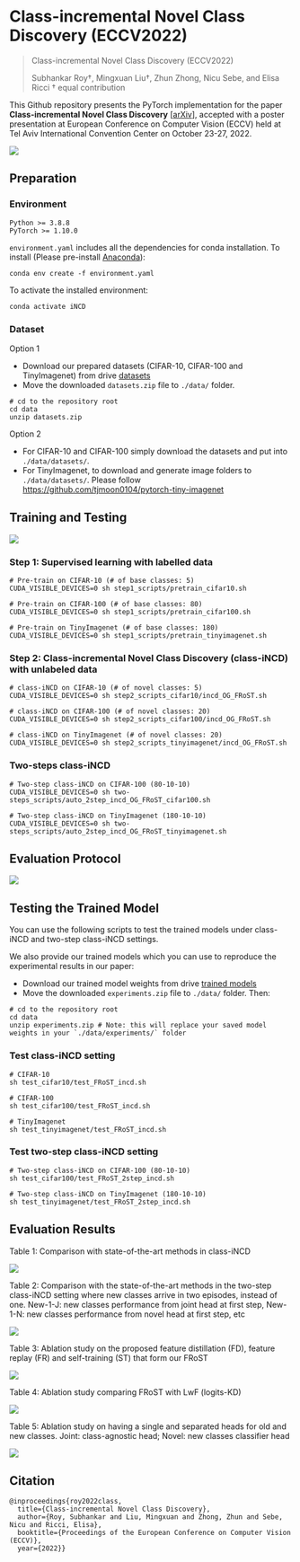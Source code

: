 # Class-incremental Novel Class Discovery (ECCV2022)
> Class-incremental Novel Class Discovery (ECCV2022)
>
> Subhankar Roy†, Mingxuan Liu†, Zhun Zhong, Nicu Sebe, and Elisa Ricci
> † equal contribution

This Github repository presents the PyTorch implementation for the paper **Class-incremental Novel Class Discovery** \[[arXiv](https://arxiv.org/abs/2207.08605)\], accepted with a poster presentation at European Conference on Computer Vision (ECCV) held at Tel Aviv International Convention Center on October 23-27, 2022.

![](figures/framework.png)


## Preparation
### Environment
```shell
Python >= 3.8.8
PyTorch >= 1.10.0 
```

`environment.yaml` includes all the dependencies for conda installation. To install (Please pre-install [Anaconda](https://www.anaconda.com/)):
```shell
conda env create -f environment.yaml
```
To activate the installed environment:
```shell
conda activate iNCD
```

### Dataset
Option 1
- Download our prepared datasets (CIFAR-10, CIFAR-100 and TinyImagenet) from drive [datasets](https://drive.google.com/file/d/1o73ehAii6AJpJQ5tMwfywE2JBiFC3Bv7/view?usp=sharing)
- Move the downloaded `datasets.zip` file to `./data/` folder.
```shell
# cd to the repository root
cd data
unzip datasets.zip
```

Option 2
- For CIFAR-10 and CIFAR-100 simply download the datasets and put into `./data/datasets/`.
- For TinyImagenet, to download and generate image folders to `./data/datasets/`. Please follow https://github.com/tjmoon0104/pytorch-tiny-imagenet

## Training and Testing
![](figures/setting.png)

### Step 1: Supervised learning with labelled data
```shell
# Pre-train on CIFAR-10 (# of base classes: 5)
CUDA_VISIBLE_DEVICES=0 sh step1_scripts/pretrain_cifar10.sh

# Pre-train on CIFAR-100 (# of base classes: 80)
CUDA_VISIBLE_DEVICES=0 sh step1_scripts/pretrain_cifar100.sh

# Pre-train on TinyImagenet (# of base classes: 180)
CUDA_VISIBLE_DEVICES=0 sh step1_scripts/pretrain_tinyimagenet.sh
```

### Step 2: Class-incremental Novel Class Discovery (class-iNCD) with unlabeled data
```shell
# class-iNCD on CIFAR-10 (# of novel classes: 5)
CUDA_VISIBLE_DEVICES=0 sh step2_scripts_cifar10/incd_OG_FRoST.sh

# class-iNCD on CIFAR-100 (# of novel classes: 20)
CUDA_VISIBLE_DEVICES=0 sh step2_scripts_cifar100/incd_OG_FRoST.sh

# class-iNCD on TinyImagenet (# of novel classes: 20)
CUDA_VISIBLE_DEVICES=0 sh step2_scripts_tinyimagenet/incd_OG_FRoST.sh
```

### Two-steps class-iNCD
```shell
# Two-step class-iNCD on CIFAR-100 (80-10-10)
CUDA_VISIBLE_DEVICES=0 sh two-steps_scripts/auto_2step_incd_OG_FRoST_cifar100.sh

# Two-step class-iNCD on TinyImagenet (180-10-10)
CUDA_VISIBLE_DEVICES=0 sh two-steps_scripts/auto_2step_incd_OG_FRoST_tinyimagenet.sh
```

## Evaluation Protocol
![](figures/evalutation.png)

## Testing the Trained Model
You can use the following scripts to test the trained models under class-iNCD and two-step class-iNCD settings.

We also provide our trained models which you can use to reproduce the experimental results in our paper:
- Download our trained model weights from drive [trained models](https://drive.google.com/file/d/1R6EB2biQj5iBPYZwC7dAzoy-qMJ-Naz6/view?usp=sharing)
- Move the downloaded `experiments.zip` file to `./data/` folder. Then:
```shell
# cd to the repository root
cd data
unzip experiments.zip # Note: this will replace your saved model weights in your `./data/experiments/` folder
```

### Test class-iNCD setting
```shell
# CIFAR-10
sh test_cifar10/test_FRoST_incd.sh

# CIFAR-100
sh test_cifar100/test_FRoST_incd.sh

# TinyImagenet
sh test_tinyimagenet/test_FRoST_incd.sh
```

### Test two-step class-iNCD setting
```shell
# Two-step class-iNCD on CIFAR-100 (80-10-10)
sh test_cifar100/test_FRoST_2step_incd.sh

# Two-step class-iNCD on TinyImagenet (180-10-10)
sh test_tinyimagenet/test_FRoST_2step_incd.sh
```

## Evaluation Results
Table 1: Comparison with state-of-the-art methods in class-iNCD

![](figures/results_SOTA-HM.png)

Table 2: Comparison with the state-of-the-art methods in the two-step class-iNCD setting where new classes arrive in two episodes, instead of one. New-1-J: new classes performance from joint head at first step, New-1-N: new classes performance from novel head at first step, etc

![](figures/results_2step-iNCD.png)

Table 3: Ablation study on the proposed feature distillation (FD), feature replay (FR) and self-training (ST) that form our FRoST

![](figures/results_ablation.png)

Table 4: Ablation study comparing FRoST with LwF (logits-KD)

![](figures/results_LwF.png)

Table 5: Ablation study on having a single and separated heads for old and new classes. Joint: class-agnostic head; Novel: new classes classifier head

![](figures/results_heads.png)


## Citation
```
@inproceedings{roy2022class,
  title={Class-incremental Novel Class Discovery},
  author={Roy, Subhankar and Liu, Mingxuan and Zhong, Zhun and Sebe, Nicu and Ricci, Elisa},
  booktitle={Proceedings of the European Conference on Computer Vision (ECCV)},
  year={2022}}
```



